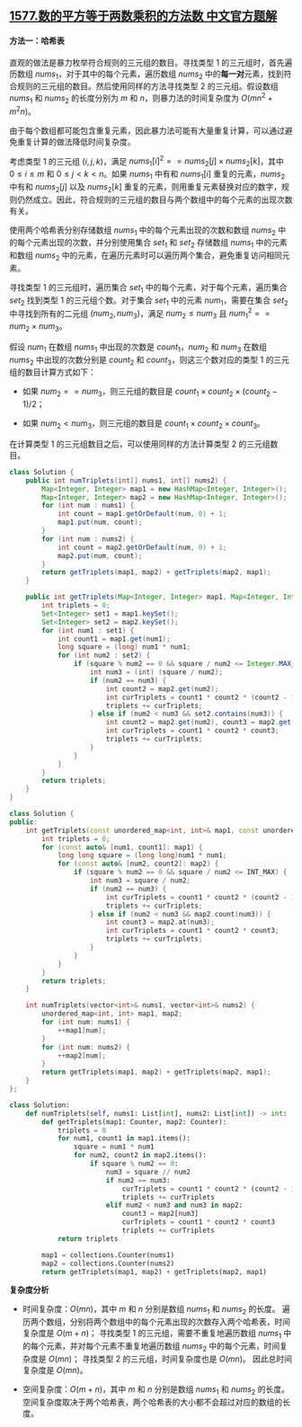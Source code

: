 ## [1577.数的平方等于两数乘积的方法数 中文官方题解](https://leetcode.cn/problems/number-of-ways-where-square-of-number-is-equal-to-product-of-two-numbers/solutions/100000/shu-de-ping-fang-deng-yu-liang-shu-cheng-ji-de-fan)

#### 方法一：哈希表

直观的做法是暴力枚举符合规则的三元组的数目。寻找类型 $1$ 的三元组时，首先遍历数组 $\textit{nums}_1$，对于其中的每个元素，遍历数组 $\textit{nums}_2$ 中的**每一对**元素，找到符合规则的三元组的数目。然后使用同样的方法寻找类型 $2$ 的三元组。假设数组 $\textit{nums}_1$ 和 $\textit{nums}_2$ 的长度分别为 $m$ 和 $n$，则暴力法的时间复杂度为 $O(mn^2+m^2n)$。

由于每个数组都可能包含重复元素，因此暴力法可能有大量重复计算，可以通过避免重复计算的做法降低时间复杂度。

考虑类型 $1$ 的三元组 $(i,j,k)$，满足 $\textit{nums}_1[i]^2==\textit{nums}_2[j] \times \textit{nums}_2[k]$，其中 $0 \le i \le m$ 和 $0 \le j < k < n$。如果 $\textit{nums}_1$ 中有和 $\textit{nums}_1[i]$ 重复的元素，$\textit{nums}_2$ 中有和 $\textit{nums}_2[j]$ 以及 $\textit{nums}_2[k]$ 重复的元素，则用重复元素替换对应的数字，规则仍然成立。因此，符合规则的三元组的数目与两个数组中的每个元素的出现次数有关。

使用两个哈希表分别存储数组 $\textit{nums}_1$ 中的每个元素出现的次数和数组 $\textit{nums}_2$ 中的每个元素出现的次数，并分别使用集合 $\textit{set}_1$ 和 $\textit{set}_2$ 存储数组 $\textit{nums}_1$ 中的元素和数组 $\textit{nums}_2$ 中的元素，在遍历元素时可以遍历两个集合，避免重复访问相同元素。

寻找类型 $1$ 的三元组时，遍历集合 $\textit{set}_1$ 中的每个元素，对于每个元素，遍历集合 $\textit{set}_2$ 找到类型 $1$ 的三元组个数。对于集合 $\textit{set}_1$ 中的元素 $\textit{num}_1$，需要在集合 $\textit{set}_2$ 中寻找到所有的二元组 $(\textit{num}_2,\textit{num}_3)$，满足 $\textit{num}_2 \le \textit{num}_3$ 且 $\textit{num}_1^2==\textit{num}_2 \times \textit{num}_3$。

假设 $\textit{num}_1$ 在数组 $\textit{nums}_1$ 中出现的次数是 $\textit{count}_1$，$\textit{num}_2$ 和 $\textit{num}_3$ 在数组 $\textit{nums}_2$ 中出现的次数分别是 $\textit{count}_2$ 和 $\textit{count}_3$，则这三个数对应的类型 $1$ 的三元组的数目计算方式如下：

- 如果 $\textit{num}_2==\textit{num}_3$，则三元组的数目是 $\textit{count}_1 \times \textit{count}_2 \times (\textit{count}_2 - 1) / 2$；

- 如果 $\textit{num}_2<\textit{num}_3$，则三元组的数目是 $\textit{count}_1 \times \textit{count}_2 \times \textit{count}_3$。

在计算类型 $1$ 的三元组数目之后，可以使用同样的方法计算类型 $2$ 的三元组数目。

```Java [sol1-Java]
class Solution {
    public int numTriplets(int[] nums1, int[] nums2) {
        Map<Integer, Integer> map1 = new HashMap<Integer, Integer>();
        Map<Integer, Integer> map2 = new HashMap<Integer, Integer>();
        for (int num : nums1) {
            int count = map1.getOrDefault(num, 0) + 1;
            map1.put(num, count);
        }
        for (int num : nums2) {
            int count = map2.getOrDefault(num, 0) + 1;
            map2.put(num, count);
        }
        return getTriplets(map1, map2) + getTriplets(map2, map1);
    }

    public int getTriplets(Map<Integer, Integer> map1, Map<Integer, Integer> map2) {
        int triplets = 0;
        Set<Integer> set1 = map1.keySet();
        Set<Integer> set2 = map2.keySet();
        for (int num1 : set1) {
            int count1 = map1.get(num1);
            long square = (long) num1 * num1;
            for (int num2 : set2) {
                if (square % num2 == 0 && square / num2 <= Integer.MAX_VALUE) {
                    int num3 = (int) (square / num2);
                    if (num2 == num3) {
                        int count2 = map2.get(num2);
                        int curTriplets = count1 * count2 * (count2 - 1) / 2;
                        triplets += curTriplets;
                    } else if (num2 < num3 && set2.contains(num3)) {
                        int count2 = map2.get(num2), count3 = map2.get(num3);
                        int curTriplets = count1 * count2 * count3;
                        triplets += curTriplets;
                    }
                }
            }
        }
        return triplets;
    }
}
```

```C++ [sol1-C++]
class Solution {
public:
    int getTriplets(const unordered_map<int, int>& map1, const unordered_map<int, int>& map2) {
        int triplets = 0;
        for (const auto& [num1, count1]: map1) {
            long long square = (long long)num1 * num1;
            for (const auto& [num2, count2]: map2) {
                if (square % num2 == 0 && square / num2 <= INT_MAX) {
                    int num3 = square / num2;
                    if (num2 == num3) {
                        int curTriplets = count1 * count2 * (count2 - 1) / 2;
                        triplets += curTriplets;
                    } else if (num2 < num3 && map2.count(num3)) {
                        int count3 = map2.at(num3);
                        int curTriplets = count1 * count2 * count3;
                        triplets += curTriplets;
                    }
                }
            }
        }
        return triplets;
    }

    int numTriplets(vector<int>& nums1, vector<int>& nums2) {
        unordered_map<int, int> map1, map2;
        for (int num: nums1) {
            ++map1[num];
        }
        for (int num: nums2) {
            ++map2[num];
        }
        return getTriplets(map1, map2) + getTriplets(map2, map1);
    }
};
```

```Python [sol1-Python3]
class Solution:
    def numTriplets(self, nums1: List[int], nums2: List[int]) -> int:
        def getTriplets(map1: Counter, map2: Counter):
            triplets = 0
            for num1, count1 in map1.items():
                square = num1 * num1
                for num2, count2 in map2.items():
                    if square % num2 == 0:
                        num3 = square // num2
                        if num2 == num3:
                            curTriplets = count1 * count2 * (count2 - 1) // 2
                            triplets += curTriplets
                        elif num2 < num3 and num3 in map2:
                            count3 = map2[num3]
                            curTriplets = count1 * count2 * count3
                            triplets += curTriplets
            return triplets

        map1 = collections.Counter(nums1)
        map2 = collections.Counter(nums2)
        return getTriplets(map1, map2) + getTriplets(map2, map1)
```

**复杂度分析**

- 时间复杂度：$O(mn)$，其中 $m$ 和 $n$ 分别是数组 $\textit{nums}_1$ 和 $\textit{nums}_2$ 的长度。
  遍历两个数组，分别将两个数组中的每个元素出现的次数存入两个哈希表，时间复杂度是 $O(m+n)$；
  寻找类型 $1$ 的三元组，需要不重复地遍历数组 $\textit{nums}_1$ 中的每个元素，并对每个元素不重复地遍历数组 $\textit{nums}_2$ 中的每个元素，时间复杂度是 $O(mn)$；
  寻找类型 $2$ 的三元组，时间复杂度也是 $O(mn)$。
  因此总时间复杂度是 $O(mn)$。

- 空间复杂度：$O(m+n)$，其中 $m$ 和 $n$ 分别是数组 $\textit{nums}_1$ 和 $\textit{nums}_2$ 的长度。空间复杂度取决于两个哈希表，两个哈希表的大小都不会超过对应的数组的长度。